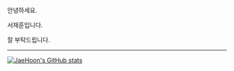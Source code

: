 안녕하세요.

서재훈입니다.

잘 부탁드립니다.

***
[![JaeHoon's GitHub stats](https://github-readme-stats.vercel.app/api?username=jaehoonE7877)](https://github.com/jaehoonE7877/github-readme-stats)
